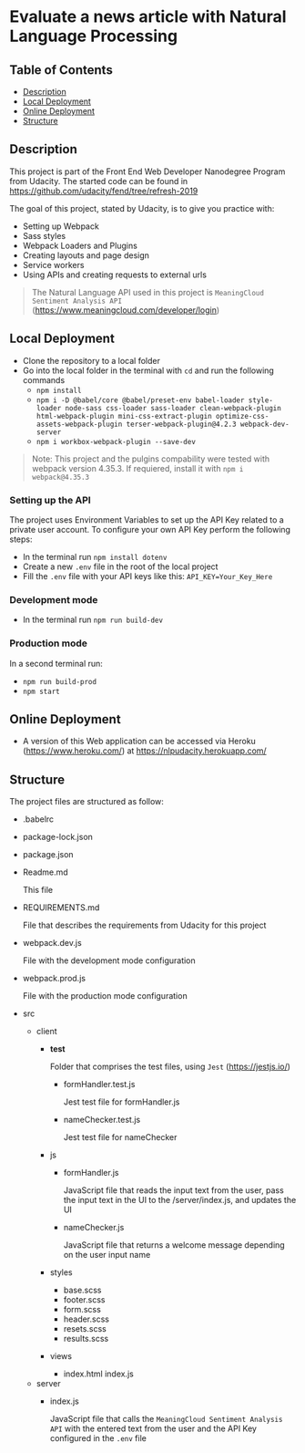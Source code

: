 # Evaluate a news article with Natural Language Processing

## Table of Contents

* [Description](#description)
* [Local Deployment](#local-deployment)
* [Online Deployment](#online-deployment)
* [Structure](#structure)

## Description
This project is part of the Front End Web Developer Nanodegree Program from Udacity. The started code can be found in https://github.com/udacity/fend/tree/refresh-2019

The goal of this project, stated by Udacity, is to give you practice with:
- Setting up Webpack
- Sass styles
- Webpack Loaders and Plugins
- Creating layouts and page design
- Service workers
- Using APIs and creating requests to external urls

> The Natural Language API used in this project is `MeaningCloud Sentiment Analysis API` (https://www.meaningcloud.com/developer/login)

## Local Deployment

- Clone the repository to a local folder
- Go into the local folder in the terminal with `cd` and run the following commands
  - `npm install`
  - `npm i -D @babel/core @babel/preset-env babel-loader style-loader node-sass css-loader sass-loader clean-webpack-plugin html-webpack-plugin mini-css-extract-plugin optimize-css-assets-webpack-plugin terser-webpack-plugin@4.2.3 webpack-dev-server`
  - `npm i workbox-webpack-plugin --save-dev`

> Note: This project and the pulgins compability were tested with webpack version 4.35.3. If requiered, install it with `npm i webpack@4.35.3`

### Setting up the API

The project uses Environment Variables to set up the API Key related to a private user account. To configure your own API Key perform the following steps:

- In the terminal run `npm install dotenv`
- Create a new `.env` file in the root of the local project
- Fill the `.env` file with your API keys like this: `API_KEY=Your_Key_Here`

### Development mode

- In the terminal run `npm run build-dev`

### Production mode

In a second terminal run:

- `npm run build-prod`
- `npm start`

## Online Deployment

- A version of this Web application can be accessed via Heroku (https://www.heroku.com/) at https://nlpudacity.herokuapp.com/


## Structure
The project files are structured as follow:

- .babelrc
- package-lock.json
- package.json
- Readme.md
  
  This file
- REQUIREMENTS.md

  File that describes the requirements from Udacity for this project
- webpack.dev.js

  File with the development mode configuration
- webpack.prod.js

  File with the production mode configuration
- src
  - client
    - __test__

      Folder that comprises the test files, using `Jest` (https://jestjs.io/)
      - formHandler.test.js
        
        Jest test file for formHandler.js
      - nameChecker.test.js

        Jest test file for nameChecker
    - js
      - formHandler.js

        JavaScript file that reads the input text from the user, pass the input text in the UI to the /server/index.js, and updates the UI
      - nameChecker.js

        JavaScript file that returns a welcome message depending on the user input name
    - styles
      - base.scss
      - footer.scss
      - form.scss
      - header.scss
      - resets.scss
      - results.scss
    - views
      - index.html
    index.js
  - server
    - index.js

      JavaScript file that calls the `MeaningCloud Sentiment Analysis API` with the entered text from the user and the API Key configured in the `.env` file

